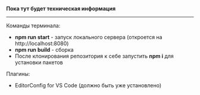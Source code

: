 **Пока тут будет техническая информация**

___

Команды терминала:
- **npm run start** - запуск локального сервера (откроется на http://localhost:8080)
- **npm run build** - сборка
- После клонирования репозитория к себе запустить **npm i** для установки пакетов

Плагины:
- EditorConfig for VS Code (должно быть уже установлено)

